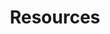 ---
title: "Resources"
pdf_guide:
  title: "DOWNLOAD OUR FREE GUIDE"
  description: "Thinking about how a 4 day week might work for your business, but no idea where to start? We’ve got you covered with our guide to getting “4 day week ready”. If you haven’t already, sign up to our mailing list below to download our free guide with everything you need to know before getting started with a trial of the 4 day week!"
  file: "/files/Sussex_4DW_Guide.pdf"
  button_text: "DOWNLOAD YOUR FREE GUIDE"
  bottom_text: "We highly recommend these resources for learning more about how organisations around the world have implemented a 4 day week, and transformed wellbeing and workplace performance. Of course, you are also very welcome to ask us any questions!"

partners:
  - name: "4 Day Week Global Foundation"
    logo: "/img/sussex-business-logo.svg"
    text: "advises organisations around the world on adopting a 4 day week."
    website: "https://www.4dayweek.com/"
    redirect_text: "Take a look at their Advice for employers White Paper"
    extra_link: ""
  - name: "4 Day Week Foundation UK"
    logo: "/img/sussex-business-logo.svg"
    text: "has lots of helpful advice:"
    website: "https://www.4dayweek.co.uk/"
    redirect_text: "see in particular their FAQs"
    extra_link: "https://www.4dayweek.co.uk/faqs"
---